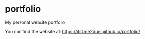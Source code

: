 # portfolio
My personal website portfolio

You can find the website at: https://itstime2duel.github.io/portfolio/
